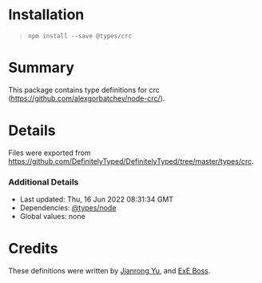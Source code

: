 # Installation
> `npm install --save @types/crc`

# Summary
This package contains type definitions for crc (https://github.com/alexgorbatchev/node-crc/).

# Details
Files were exported from https://github.com/DefinitelyTyped/DefinitelyTyped/tree/master/types/crc.

### Additional Details
 * Last updated: Thu, 16 Jun 2022 08:31:34 GMT
 * Dependencies: [@types/node](https://npmjs.com/package/@types/node)
 * Global values: none

# Credits
These definitions were written by [Jianrong Yu](https://github.com/YuJianrong), and [ExE Boss](https://github.com/ExE-Boss).
